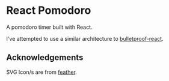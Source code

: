 # React Pomodoro

A pomodoro timer built with React.

I've attempted to use a similar architecture to [bulletproof-react](https://github.com/alan2207/bulletproof-react).

## Acknowledgements

SVG Icon/s are from [feather](https://github.com/feathericons/feather).
